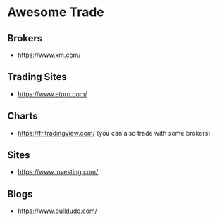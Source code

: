 # Awesome Trade

Brokers
---

- https://www.xm.com/

Trading Sites
---

- https://www.etoro.com/

Charts
---

- https://fr.tradingview.com/ (you can also trade with some brokers)

Sites
---

- https://www.investing.com/

Blogs
---

- https://www.bulldude.com/
